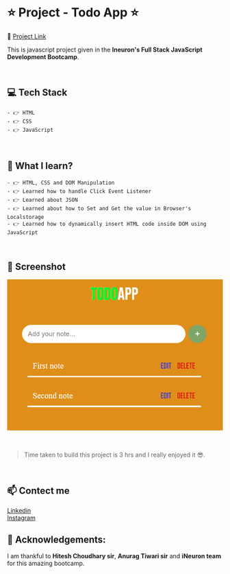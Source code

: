 # ⭐ Project - Todo App ⭐
🔗 [Project Link](https://js-simple-todo-app.netlify.app/ "Click me") <br>

This is javascript project given in the **Ineuron's Full Stack JavaScript Development Bootcamp**.


<br>

## 💻 Tech Stack

    - 👉 HTML
    - 👉 CSS
    - 👉 JavaScript

<br>

## 📌 What I learn?

    - 👉 HTML, CSS and DOM Manipulation
    - 👉 Learned how to handle Click Event Listener
    - 👉 Learned about JSON
    - 👉 Learned about how to Set and Get the value in Browser's Localstorage
    - 👉 Learned how to dynamically insert HTML code inside DOM using JavaScript

<br>

## 📸 Screenshot

![ScreenShot](screenshot.PNG)

<br>

> Time taken to build this project is 3 hrs and I really enjoyed it 😎.

<br>

## 📫 Contect me

[Linkedin](https://www.linkedin.com/in/vishal-kumar-909758228/) <br>
[Instagram](https://www.instagram.com/_vishal.kumar07/?next=%2F)

## 🙌 Acknowledgements:

I am thankful to **Hitesh Choudhary sir**, **Anurag Tiwari sir** and **iNeuron team** for this amazing bootcamp.